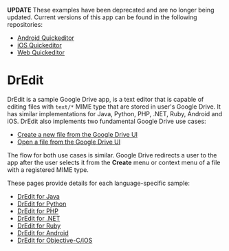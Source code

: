 **UPDATE** These examples have been deprecated and are no longer being updated. Current versions of this app can be found in the following repositories:

* [Android Quickeditor](https://github.com/googledrive/android-quickeditor)
* [iOS Quickeditor](https://github.com/googledrive/ios-quickeditor)
* [Web Quickeditor](https://github.com/googledrive/web-quickeditor)

# DrEdit

DrEdit is a sample Google Drive app, is a text editor that is capable of editing files with `text/*` MIME type that are stored in user's Google Drive. It has similar implementations for Java, Python, PHP, .NET, Ruby, Android and iOS. DrEdit also implements two fundamental Google Drive use cases:

* [Create a new file from the Google Drive UI](https://developers.google.com/drive/integrate-create#create_a_new_file_from_the_drive_ui)
* [Open a file from the Google Drive UI](https://developers.google.com/drive/integrate-open#open_files_using_the_open_with_contextual_menu)

The flow for both use cases is similar. Google Drive redirects a user to the
app after the user selects it from the **Create** menu or context menu of a
file with a registered MIME type.

These pages provide details for each language-specific sample:

* [DrEdit for Java](https://developers.google.com/drive/examples/java)
* [DrEdit for Python](https://developers.google.com/drive/examples/python)
* [DrEdit for PHP](https://developers.google.com/drive/examples/php)
* [DrEdit for .NET](https://developers.google.com/drive/examples/dotnet)
* [DrEdit for Ruby](https://developers.google.com/drive/examples/ruby)
* [DrEdit for Android](https://developers.google.com/drive/examples/android)
* [DrEdit for Objective-C/iOS](https://developers.google.com/drive/examples/objectivec)
